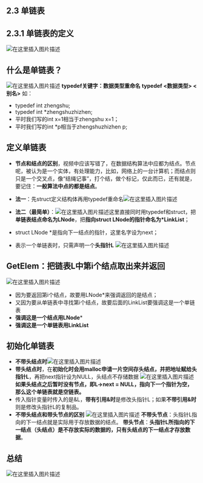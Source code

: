 ## 2.3 单链表
## 2.3.1 单链表的定义
![在这里插入图片描述](https://img-blog.csdnimg.cn/8a737f5a3f05466d96f47c0209a0ad9e.png)
## **什么是单链表？**
![在这里插入图片描述](https://img-blog.csdnimg.cn/e6d9d6607ceb41e9a4a395cced12a2ab.png)
****typedef关键字**：数据类型重命名**
**typedef <数据类型> <别名>**
如：
 - typedef int zhengshu; 
 - typedef int *zhengshuzhizhen; 
 - 平时我们写的int x=1相当于zhengshu x=1； 
 - 平时我们写的int *p相当于zhengshuzhizhen p;
 
## **定义单链表**
 - **节点和结点的区别**，视频中应该写错了，在数据结构算法中应都为结点。节点呢，被认为是一个实体，有处理能力，比如，网络上的一台计算机；而结点则只是一个交叉点，像“结绳记事”，打个结，做个标记，仅此而已，还有就是，要记住：**一般算法中点的都是结点**。
 - **法一**：先struct定义结构体再用typedef重命名![在这里插入图片描述](https://img-blog.csdnimg.cn/2a58ba5c9c5f4807bc31f878ae0dd968.png)

 - **法二（最简单）**：![在这里插入图片描述](https://img-blog.csdnimg.cn/caa3be85d8fe45bf9dd8055af82b0115.png)这里直接同时用typedef和struct，把**单链表结点命名为LNode**，把**指向struct LNode的指针命名为*LinkList**；
 - struct LNode *是指向下一结点的指针，这里名字设为next；
 - 表示一个单链表时，只需声明一个**头指针L**
![在这里插入图片描述](https://img-blog.csdnimg.cn/29d292da4bc84afaa2bb394c8e950d33.png)

## **GetElem**：把链表L中第i个结点取出来并返回
![在这里插入图片描述](https://img-blog.csdnimg.cn/bf40df006bdb4811bac0202149931be4.png)

 - 因为要返回第i个结点，故要用LNode*来强调返回的是结点；
 - 又因为要从单链表中寻找第i个结点，故要后面的LinkList要强调这是一个单链表
 - **强调这是一个结点用LNode***
 - **强调这是一个单链表用LinkList**

## **初始化单链表**
  - **不带头结点时**![在这里插入图片描述](https://img-blog.csdnimg.cn/71967e6350f24d13948054c764fa9ca3.png)
 - **带头结点时**，在**初始化时会用malloc申请一片空间存头结点，并把地址赋给头指针L**，再把next指针设为NULL，头结点不存储数据
![在这里插入图片描述](https://img-blog.csdnimg.cn/ab2911eaf21143bf9d67fe7491da567b.png)**如果头结点之后暂时没有节点，即L->next = NULL，指向下一个指针为空，那么这个单链表就是空链表。**
 - 传入指针变量时传入的是&L，**带有引用&时**是修改头指针L；如果**不带引用&时**则是修改头指针L的复制品。
 - **不带头结点和带头节点的区别**
 ![在这里插入图片描述](https://img-blog.csdnimg.cn/c4acfcbe1da640c1923965a69cb181e8.png)
**不带头节点**：头指针L指向的下一结点就是实际用于存放数据的结点。
**带头节点**：**头指针L所指向的下一结点（头结点）是不存放实际的数据的，只有头结点的下一结点才存放数据**。
## 总结
![在这里插入图片描述](https://img-blog.csdnimg.cn/27a2f882b51d45888ba5a088aba7f2b3.png)





